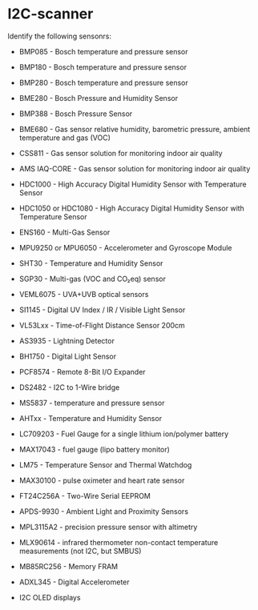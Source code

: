# I2C-scanner

Identify the following sensonrs:

 - BMP085                   - Bosch temperature and pressure sensor
 - BMP180                   - Bosch temperature and pressure sensor 
 - BMP280                   - Bosch temperature and pressure sensor
 - BME280                   - Bosch Pressure and Humidity Sensor
 - BMP388                   - Bosch Pressure Sensor
 - BME680                   - Gas sensor relative humidity, barometric pressure, ambient temperature and gas (VOC)
 - CSS811                   - Gas sensor solution for monitoring indoor air quality
 - AMS IAQ-CORE             - Gas sensor solution for monitoring indoor air quality
 - HDC1000                  - High Accuracy Digital Humidity Sensor with Temperature Sensor
 - HDC1050 or HDC1080       - High Accuracy Digital Humidity Sensor with Temperature Sensor
 - ENS160                   - Multi-Gas Sensor
 - MPU9250 or MPU6050       - Accelerometer and Gyroscope Module
 - SHT30                    - Temperature and Humidity Sensor
 - SGP30                    - Multi-gas (VOC and CO₂eq) sensor
 - VEML6075                 - UVA+UVB optical sensors
 - SI1145                   - Digital UV Index / IR / Visible Light Sensor
 - VL53Lxx                  - Time-of-Flight Distance Sensor 200cm
 - AS3935                   - Lightning Detector
 - BH1750                   - Digital Light Sensor
 - PCF8574                  - Remote 8-Bit I/O Expander
 - DS2482                   - I2C to 1-Wire bridge
 - MS5837                   - temperature and pressure sensor
 - AHTxx                    - Temperature and Humidity Sensor
 - LC709203                 - Fuel Gauge for a single lithium ion/polymer battery
 - MAX17043                 - fuel gauge (lipo battery monitor)
 - LM75                     - Temperature Sensor and Thermal Watchdog
 - MAX30100                 - pulse oximeter and heart rate sensor
 - FT24C256A                - Two-Wire Serial EEPROM
 - APDS-9930                - Ambient Light and Proximity Sensors
 - MPL3115A2                - precision pressure sensor with altimetry
 - MLX90614                 - infrared thermometer non-contact temperature measurements (not I2C, but SMBUS)
 - MB85RC256                - Memory FRAM
 - ADXL345                  - Digital Accelerometer

 - I2C OLED displays

